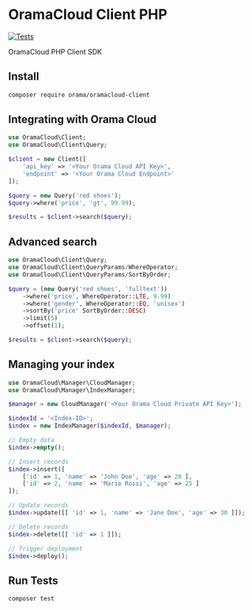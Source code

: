 # OramaCloud Client PHP

[![Tests](https://github.com/askorama/oramacloud-client-php/actions/workflows/tests.yml/badge.svg)](https://github.com/askorama/oramacloud-client-php/actions/workflows/tests.yml)

OramaCloud PHP Client SDK

## Install

```sh
composer require orama/oramacloud-client
```

## Integrating with Orama Cloud

```php
use OramaCloud\Client;
use OramaCloud\Client\Query;

$client = new Client([
    'api_key' => '<Your Orama Cloud API Key>',
    'endpoint' => '<Your Orama Cloud Endpoint>'
]);

$query = new Query('red shoes');
$query->where('price', 'gt', 99.99);

$results = $client->search($query);
```

## Advanced search

```php
use OramaCloud\Client\Query;
use OramaCloud\Client\QueryParams/WhereOperator;
use OramaCloud\Client\QueryParams/SortByOrder;

$query = (new Query('red shoes', 'fulltext'))
    ->where('price', WhereOperator::LTE, 9.99)
    ->where('gender', WhereOperator::EQ, 'unisex')
    ->sortBy('price' SortByOrder::DESC)
    ->limit(5)
    ->offset(1);

$results = $client->search($query);
```

## Managing your index

```php
use OramaCloud\Manager\CloudManager;
use OramaCloud\Manager\IndexManager;

$manager = new CloudManager('<Your Orama Cloud Private API Key>');

$indexId = '<Index-ID>';
$index = new IndexManager($indexId, $manager);

// Empty data
$index->empty();

// Insert records
$index->insert([
    ['id' => 1, 'name' => 'John Doe', 'age' => 20 ],
    ['id' => 2, 'name' => 'Mario Rossi', 'age' => 25 ]
]);

// Update records
$index->update([[ 'id' => 1, 'name' => 'Jane Doe', 'age' => 30 ]]);

// Delete records
$index->delete([[ 'id' => 1 ]]);

// Trigger deployment
$index->deploy();
```

## Run Tests

```sh
composer test
```
